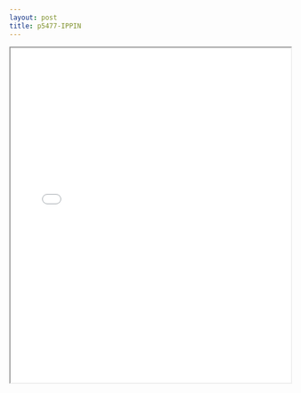 ```yaml
---
layout: post
title: p5477-IPPIN
---
```


<div class="pdf-container">
<iframe src="ea/assets/pdfs/p5477-IPPIN.pdf" height="600" width="100%" allowFullScreen="true"></iframe>
</div>

